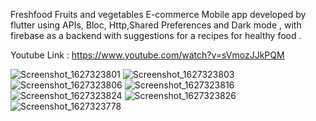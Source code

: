 Freshfood
Fruits and vegetables E-commerce Mobile app developed by flutter using APIs, Bloc, Http,Shared Preferences and Dark mode , with firebase as a backend with suggestions for a recipes for healthy food .

Youtube Link : https://www.youtube.com/watch?v=sVmozJJkPQM

![Screenshot_1627323801](https://user-images.githubusercontent.com/50024540/127861890-82cb49f0-5dcf-4031-943e-4cd2bc67b9bb.png)
![Screenshot_1627323803](https://user-images.githubusercontent.com/50024540/127861892-21e6a203-846b-4bc3-acad-56945ea88dc1.png)
![Screenshot_1627323806](https://user-images.githubusercontent.com/50024540/127861897-64cbea87-7f1d-4092-8cbe-e9e0d3bdd612.png)
![Screenshot_1627323816](https://user-images.githubusercontent.com/50024540/127861904-b9af2523-6344-4e77-844d-7324ebb41ce1.png)
![Screenshot_1627323824](https://user-images.githubusercontent.com/50024540/127861912-af405cc9-d45d-4396-8f57-72d221772a54.png)
![Screenshot_1627323826](https://user-images.githubusercontent.com/50024540/127861917-513e45d3-5160-491a-a312-db53997c6df4.png)
![Screenshot_1627323778](https://user-images.githubusercontent.com/50024540/127862000-c6a4704e-1888-4fa3-bb6e-7c361b548ace.png)




